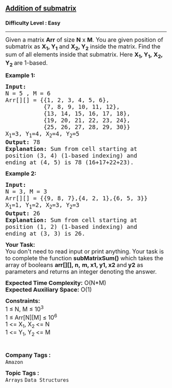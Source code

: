 <h2><a href="https://www.geeksforgeeks.org/problems/addition-of-submatrix5835/1?page=1&category=Arrays&company=Amazon&difficulty=Easy&sortBy=accuracy">Addition of submatrix</a></h2><h3>Difficulty Level : Easy</h3><hr><div class="problems_problem_content__Xm_eO"><p><span style="font-size: 18px;">Given a matrix <strong>Arr</strong> of size <strong>N</strong> x <strong>M</strong>. You are given position of submatrix as <strong>X<sub>1</sub>, Y<sub>1</sub></strong> and <strong>X<sub>2</sub>, Y<sub>2</sub></strong> inside the matrix. Find the sum of all elements inside that submatrix. Here&nbsp;<strong>X<sub>1</sub>, Y<sub>1</sub>,</strong>&nbsp;<strong>X<sub>2</sub>, Y<sub>2</sub>&nbsp;</strong>are 1-based.</span></p>
<p><span style="font-size: 18px;"><strong>Example 1:</strong></span></p>
<pre><span style="font-size: 18px;"><strong>Input: 
</strong>N = 5 , M = 6
Arr[][] = {{1, 2, 3, 4, 5, 6},
           {7, 8, 9, 10, 11, 12},
           {13, 14, 15, 16, 17, 18},
           {19, 20, 21, 22, 23, 24},
           {25, 26, 27, 28, 29, 30}}
X<sub>1</sub>=3, Y<sub>1</sub>=4, X<sub>2</sub>=4, Y<sub>2</sub>=5
<strong>Output:</strong> 78
<strong>Explanation:</strong> Sum from cell starting at
position (3, 4) (1-based indexing) and 
ending at (4, 5) is 78 (16+17+22+23).
</span></pre>
<p><span style="font-size: 18px;"><strong>Example 2:</strong></span></p>
<pre><span style="font-size: 18px;"><strong>Input:</strong> 
N = 3, M = 3
Arr[][] = {{9, 8, 7},{4, 2, 1},{6, 5, 3}}
X<sub>1</sub>=1, Y<sub>1</sub>=2, X<sub>2</sub>=3, Y<sub>2</sub>=3
<strong>Output:</strong> 26
<strong>Explanation:</strong> Sum from cell starting at
position (1, 2) (1-based indexing) and 
ending at (3, 3) is 26.
</span></pre>
<p><span style="font-size: 18px;"><strong>Your Task:&nbsp;&nbsp;</strong><br>You don't need to read input or print anything. Your task is to complete the function <strong>subMatrixSum()</strong>&nbsp;which takes the array of booleans&nbsp;<strong>arr[][],</strong><strong>&nbsp;n,</strong>&nbsp;<strong>m, x1, y1, x2 </strong>and<strong> y2</strong>&nbsp;as parameters and returns an integer denoting the answer.</span></p>
<p><span style="font-size: 18px;"><strong>Expected Time Complexity:</strong>&nbsp;O(N*M)<br><strong>Expected Auxiliary Space:</strong>&nbsp;O(1)</span></p>
<p><span style="font-size: 18px;"><strong>Constraints:</strong><br>1 ≤ N, M ≤ 10<sup>3</sup><br>1 ≤ Arr[N][M] ≤ 10<sup>6</sup><br>1 &lt;= X<sub>1</sub>, X<sub>2&nbsp;</sub>&lt;= N<br>1 &lt;= Y<sub>1</sub>, Y<sub>2&nbsp;</sub>&lt;= M</span></p>
<p>&nbsp;</p></div><p><span style=font-size:18px><strong>Company Tags : </strong><br><code>Amazon</code>&nbsp;<br><p><span style=font-size:18px><strong>Topic Tags : </strong><br><code>Arrays</code>&nbsp;<code>Data Structures</code>&nbsp;